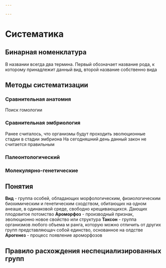 ```yaml
---

---
```

# Систематика
## Бинарная номенклатура
В названии всегда два термина. Первый обозначает название рода, к которому принадлежит данный вид, второй название собственно вида
##  Методы систематизации
### Сравнительная анатомия
Поиск гомологии
### Сравнительная эмбриология 
Ранее считалось, что организмы будут проходить эволюционные стадии в стадии эмбриона
На сегодняшний день данный закон не считается правильным
### Палеонтологический
### Молекулярно-генетические
## Понятия 
**Вид** - группа особей, обладающих морфологическим, физиологическим биохимическим и генетическим сходством, обитающих на одном анеаше, в одинаковой среде, свободно крещивающихся. Дающих плодовитое потомство 
**Ароморфоз** - производный признак, эволюционно новое свойство или структура
**Таксон** - группа организмов любого объема м ранга, которую можно отличить от других групп представляющач собой единство, основанное на олдстве 
**Арогенез** - процесс появление ароморфозов
## Правило расхождения неспециализированных групп


